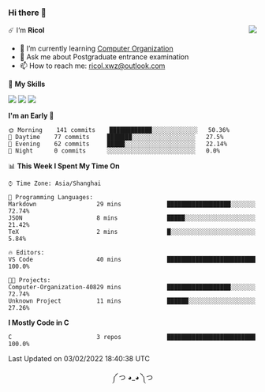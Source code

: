 ### Hi there 👋

<a href="#">
  <img align="right" src="https://github-readme-stats.vercel.app/api?username=Ricolxwz&count_private=true&show_icons=true&theme=prussian" />
</a>

☄️ I‘m **Ricol**

- 🌱 I’m currently learning [Computer Organization](https://github.com/Ricolxwz/Computer-Organization-408)
- 💬 Ask me about Postgraduate entrance examination
- 📫 How to reach me: ricol.xwz@outlook.com

🌟 **My Skills**

![](https://img.shields.io/badge/-Git-000000?style=flat-square&logo=git&logoColor=fff)
![](https://img.shields.io/badge/-C-3e74a2?style=flat-square&logo=C&logoColor=fff)
![](https://img.shields.io/badge/-Python-4fc08d?style=flat-square&logo=python&logoColor=fff)

<!--START_SECTION:waka-->
**I'm an Early 🐤** 

```text
🌞 Morning    141 commits    ████████████░░░░░░░░░░░░░   50.36% 
🌆 Daytime    77 commits     ███████░░░░░░░░░░░░░░░░░░   27.5% 
🌃 Evening    62 commits     █████░░░░░░░░░░░░░░░░░░░░   22.14% 
🌙 Night      0 commits      ░░░░░░░░░░░░░░░░░░░░░░░░░   0.0%

```


📊 **This Week I Spent My Time On** 

```text
⌚︎ Time Zone: Asia/Shanghai

💬 Programming Languages: 
Markdown                 29 mins             ██████████████████░░░░░░░   72.74% 
JSON                     8 mins              █████░░░░░░░░░░░░░░░░░░░░   21.42% 
TeX                      2 mins              █░░░░░░░░░░░░░░░░░░░░░░░░   5.84%

🔥 Editors: 
VS Code                  40 mins             █████████████████████████   100.0%

🐱‍💻 Projects: 
Computer-Organization-40829 mins             ██████████████████░░░░░░░   72.74% 
Unknown Project          11 mins             ██████░░░░░░░░░░░░░░░░░░░   27.26%

```

**I Mostly Code in C** 

```text
C                        3 repos             █████████████████████████   100.0%

```



 Last Updated on 03/02/2022 18:40:38 UTC
<!--END_SECTION:waka-->

<div align="center">
༼ つ ◕_◕ ༽つ
</div>
